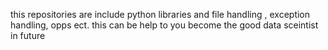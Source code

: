 this repositories  are include python libraries and file handling , exception handling, opps ect.
this can be help to you become the good data sceintist in future 
